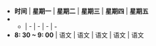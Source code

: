 - **时间** | **星期一** | **星期二** | **星期三** | **星期四** | **星期五**
- - | - | - | - | -
- **8: 30 ~ 9: 00** | 语文 | 语文 | 语文 | 语文 | 语文